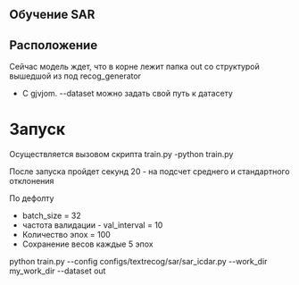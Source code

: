 ## Обучение SAR

## Расположение
Сейчас модель ждет, что в корне лежит папка out со структурой 
вышедшой из под recog_generator
- C gjvjom. --dataset можно задать свой путь к датасету

# Запуск
Осуществляется вызовом скрипта train.py
-python train.py

После запуска пройдет секунд 20 - на подсчет среднего и 
стандартного отклонения

По дефолту 
- batch_size = 32
- частота валидации - val_interval = 10
- Количество эпох = 100
- Сохранение весов каждые 5 эпох

python train.py --config configs/textrecog/sar/sar_icdar.py --work_dir my_work_dir --dataset out






